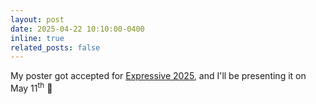 ```yaml
---
layout: post
date: 2025-04-22 10:10:00-0400
inline: true
related_posts: false
---
```


My poster got accepted for <a href="https://expressive.graphics/2025/">Expressive 2025</a>, and I'll be presenting it on May 11<sup>th</sup> 🎈

